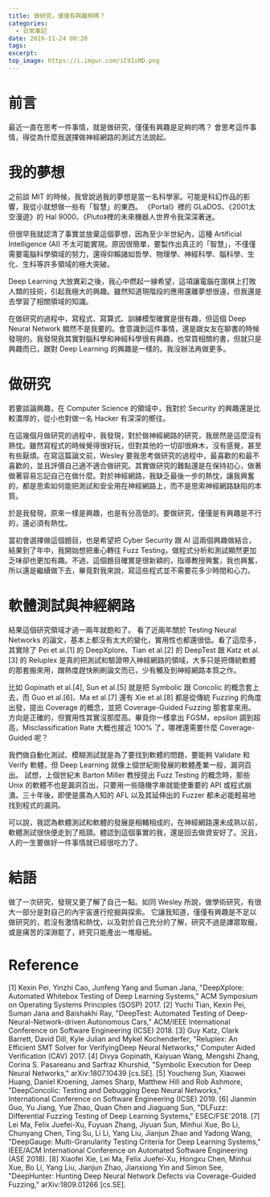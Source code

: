 ```yaml
---
title: 做研究，僅僅有興趣夠嗎？
categories:
  - 日常筆記
date: 2019-11-24 00:20
tags:
excerpt: 
top_image: https://i.imgur.com/iC91sMD.png
---
```


# 前言

最近一直在思考一件事情，就是做研究，僅僅有興趣是足夠的嗎？
會思考這件事情，得從為什麼我選擇做神經網路的測試方法說起。

# 我的夢想

之前談 MIT 的時候，我曾說過我的夢想是當一名科學家。可能是科幻作品的影響，我從小就想做一些有「智慧」的東西。
《Portal》裡的 GLaDOS、《2001太空漫遊》的 Hal 9000、《Pluto》裡的未來機器人世界令我深深著迷。

但很早我就認清了事實並放棄這個夢想，因為至少半世紀內，這種 Artificial Intelligence (AI) 不太可能實現。原因很簡單，要製作出真正的「智慧」，不僅僅需要電腦科學領域的努力，還得仰賴諸如哲學、物理學、神經科學、腦科學、生化、生科等許多領域的極大突破。

Deep Learning 大放異彩之後，我心中燃起一線希望，這項讓電腦在圍棋上打敗人類的技術，引起我極大的興趣。雖然知道現階段的應用還離夢想很遠，但我還是去學習了相關領域的知識。

在做研究的過程中，寫程式、寫算式、訓練模型確實是很有趣，但這個 Deep Neural Network 顯然不是我要的。會意識到這件事情，還是跟女友在聊書的時候發現的。我發現我其實對腦科學和神經科學很有興趣，也常買相關的書，但就只是興趣而已，跟對 Deep Learning 的興趣是一樣的。我沒辦法再做更多。

# 做研究

若要談論興趣，在 Computer Science 的領域中，我對於 Security 的興趣還是比較濃厚的，從小也對做一名 Hacker 有深深的嚮往。

在這幾個月做研究的過程中，我發現，對於做神經網路的研究，我居然是這麼沒有熱忱。雖然寫程式的時候覺得很好玩，但對其他的一切卻很麻木，沒有感覺，甚至有些厭煩。在寫這篇論文前，Wesley 要我思考做研究的過程中，最喜歡的和最不喜歡的，並且評價自己適不適合做研究。其實做研究的難點還是在保持初心，做著做著容易忘記自己在做什麼。對於神經網路，我缺乏最後一步的熱忱，讓我興奮的，都是思索如何能把測試和安全用在神經網路上，而不是思索神經網路缺陷的本質。

於是我發現，原來一樣是興趣，也是有分高低的。要做研究，僅僅是有興趣是不行的，還必須有熱忱。

當初會選擇做這個題目，也是希望把 Cyber Security 跟 AI 這兩個興趣做結合，結果到了年中，我開始想把重心轉往 Fuzz Testing，做程式分析和測試顯然更加乏味卻也更加有趣。不過，這個題目確實是很新穎的，指導教授興奮，我也興奮，所以還是繼續做下去，畢竟對我來說，寫這些程式並不需要花多少時間和心力。


# 軟體測試與神經網路

結果這個研究領域才過一兩年就飽和了。
看了近兩年關於 Testing Neural Networks 的論文，基本上都沒有太大的變化，實用性也都還很低。看了這麼多，其實除了 Pei et al.[1] 的 DeepXplore、Tian et al.[2] 的 DeepTest 跟 Katz et al.[3] 的 Reluplex 是真的把測試和驗證帶入神經網路的領域，大多只是把傳統軟體的那套搬來用，蹭熱度趕快刷刷論文而已，少有觸及到神經網路本質之作。

比如 Gopinath et al.[4], Sun et al.[5] 就是把 Symbolic 跟 Concolic 的概念套上去，而 Guo et al.[6]、Ma et al.[7] 還有 Xie et al.[8] 都是從傳統 Fuzzing 的角度出發，提出 Coverage 的概念，並把 Coverage-Guided Fuzzing 那套拿來用。方向是正確的，但實用性其實沒那麼高。畢竟你一樣拿出 FGSM，epsilon 調到超高，Misclassification Rate 大概也接近 100% 了，哪裡還需要什麼 Coverage-Guided 呢？

我們做自動化測試、模糊測試就是為了要找到軟體的問題，要能夠 Validate 和 Verify 軟體，但 Deep Learning 就像上個世紀剛發展的軟體產業一般，漏洞百出。
試想，上個世紀末 Barton Miller 教授提出 Fuzz Testing 的概念時，那些 Unix 的軟體不也是漏洞百出，只要用一些隨機字串就能使重要的 API 或程式崩潰。三十年後，即使是廣為人知的 AFL 以及其延伸出的 Fuzzer 都未必能輕易地找到程式的漏洞。

可以說，我認為軟體測試和軟體的發展是相輔相成的，在神經網路還未成熟以前，軟體測試很快便走到了瓶頸。體認到這個事實的我，還是回去做資安好了。況且，人的一生要做好一件事情就已經很吃力了。

# 結語

做了一次研究，發現又更了解了自己一點。如同 Wesley 所說，做學術研究，有很大一部分是對自己的內宇宙進行挖掘與探索。
它讓我知道，僅僅有興趣是不足以做研究的，若沒有激情和熱忱，以及對於自己充分的了解，研究不過是譁眾取寵，或是痛苦的深淵罷了，終究只能產出一堆廢紙。


# Reference

[1] Kexin Pei, Yinzhi Cao, Junfeng Yang and Suman Jana, "DeepXplore: Automated Whitebox Testing of Deep Learning Systems," ACM Symposium on Operating Systems Principles (SOSP) 2017.
[2] Yuchi Tian, Kexin Pei, Suman Jana and Baishakhi Ray, "DeepTest: Automated Testing of Deep-Neural-Network-driven Autonomous Cars," ACM/IEEE International Conference on Software Engineering (ICSE) 2018.
[3] Guy Katz, Clark Barrett, David Dill, Kyle Julian and Mykel Kochenderfer, "Reluplex: An Efficient SMT Solver for VerifyingDeep Neural Networks," Computer Aided Verification (CAV) 2017.
[4] Divya Gopinath, Kaiyuan Wang, Mengshi Zhang, Corina S. Pasareanu and Sarfraz Khurshid, "Symbolic Execution for Deep Neural Networks,"  	arXiv:1807.10439 [cs.SE].
[5] Youcheng Sun, Xiaowei Huang, Daniel Kroening, James Sharp, Matthew Hill and Rob Ashmore, "DeepConcolic: Testing and Debugging Deep Neural Networks," International Conference on Software Engineering (ICSE) 2019.
[6] Jianmin Guo, Yu Jiang, Yue Zhao, Quan Chen and Jiaguang Sun, "DLFuzz: Differential Fuzzing Testing of Deep Learning Systems," ESEC/FSE'2018.
[7] Lei Ma, Felix Juefei-Xu, Fuyuan Zhang, Jiyuan Sun, Minhui Xue, Bo Li, Chunyang Chen, Ting Su, Li Li, Yang Liu, Jianjun Zhao and Yadong Wang, "DeepGauge: Multi-Granularity Testing Criteria for Deep Learning Systems," IEEE/ACM International Conference on Automated Software Engineering (ASE 2018).
[8] Xiaofei Xie, Lei Ma, Felix Juefei-Xu, Hongxu Chen, Minhui Xue, Bo Li, Yang Liu, Jianjun Zhao, Jianxiong Yin and Simon See, "DeepHunter: Hunting Deep Neural Network Defects via Coverage-Guided Fuzzing," arXiv:1809.01266 [cs.SE].